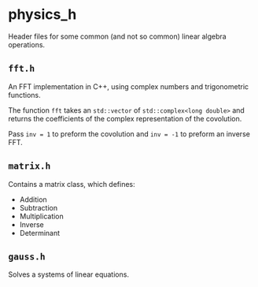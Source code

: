 # physics_h

Header files for some common (and not so common) linear algebra operations.

## `fft.h`

An FFT implementation in C++, using complex numbers and trigonometric functions.

The function `fft` takes an `std::vector` of `std::complex<long double>` and returns the coefficients of the complex representation of the covolution.

Pass `inv = 1` to preform the covolution and `inv = -1` to preform an inverse FFT.

## `matrix.h`

Contains a matrix class, which defines:

- Addition
- Subtraction
- Multiplication
- Inverse
- Determinant

## `gauss.h`

Solves a systems of linear equations.
